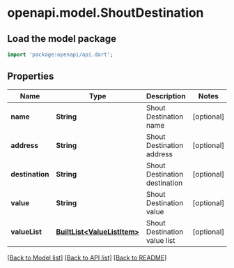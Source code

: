 # openapi.model.ShoutDestination

## Load the model package
```dart
import 'package:openapi/api.dart';
```

## Properties
Name | Type | Description | Notes
------------ | ------------- | ------------- | -------------
**name** | **String** | Shout Destination name | [optional] 
**address** | **String** | Shout Destination address | [optional] 
**destination** | **String** | Shout Destination destination | [optional] 
**value** | **String** | Shout Destination value | [optional] 
**valueList** | [**BuiltList&lt;ValueListItem&gt;**](ValueListItem.md) | Shout Destination value list | [optional] 

[[Back to Model list]](../README.md#documentation-for-models) [[Back to API list]](../README.md#documentation-for-api-endpoints) [[Back to README]](../README.md)


